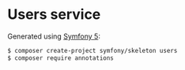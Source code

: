 # Users service

Generated using [Symfony 5](https://symfony.com/doc/5.0/setup.html):

```sh
$ composer create-project symfony/skeleton users
$ composer require annotations
```

